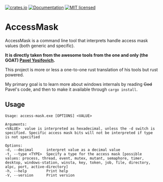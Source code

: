 [![crates.io](https://img.shields.io/crates/v/access-mask.svg)](https://crates.io/crates/access-mask)
[![Documentation](https://docs.rs/access-mask/badge.svg)](https://docs.rs/access-mask)
[![MIT licensed](https://img.shields.io/crates/l/access-mask.svg)](LICENSE-MIT)

# AccessMask
AccessMask is a command line tool that interprets handle access mask values (both generic and specific).

**It is directly taken from the awesome tools from the one and only (the GOAT) [Pavel Yosifovich](https://github.com/zodiacon/AccessMask).**

This project is more or less a one-to-one rust translation of his tools but rust powered.

My primary goal is to learn more about windows internals by reading ~~God~~ Pavel's  code, and then to make it available through `cargo install`.

## Usage
```text
Usage: access-mask.exe [OPTIONS] <VALUE>

Arguments:
<VALUE>  value is interpreted as hexadecimal, unless the -d switch is specified. Specific access mask bits will not be interpreted if type is not specified

Options:
-d, --decimal      interpret value as a decimal value
-t, --type <TYPE>  Specify a type for the access mask [possible values: process, thread, event, mutex, mutant, semaphore, timer, desktop, windows-station, winsta, key, token, job, file, directory, alpc, port, active-directory]
-h, --help         Print help
-V, --version      Print version
```